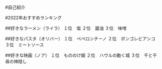 #自己紹介

#2022年おすすめランキング

##好きなラーメン（ライラ）
１位　塩
２位　醤油
３位　味噌

##好きなパスタ（オリバー）
１位　ペペロンチーノ
２位　ボンゴレビアンコ
３位　ミートソース

##好きな映画（ノア）
１位　もののけ姫
２位　ハウルの動く城
３位　千と千尋の神隠し
